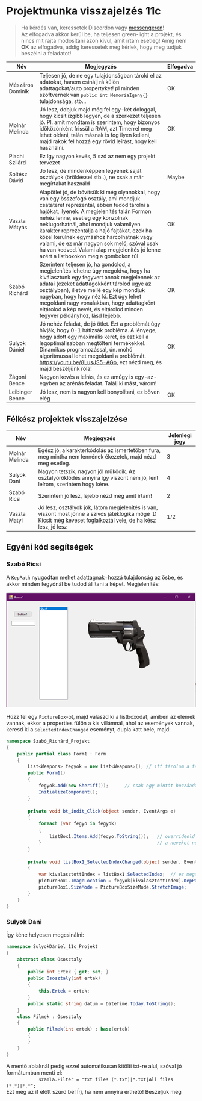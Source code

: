 # Projektmunka visszajelzés 11c

> Ha kérdés van, keressetek Discordon vagy [messengeren](https://www.messenger.com/t/kerteszgabor.official)!  
> Az elfogadva akkor kerül be, ha teljesen green-light a projekt, és nincs mit rajta módosítani azon kívül, amit írtam esetleg! 
> Amíg nem **OK** az elfogadva, addig keressetek meg kérlek, hogy meg tudjuk beszélni a feladatot!

|Név   	|Megjegyzés   	|Elfogadva   	|
|---	|---	|---	|
|Mészáros Dominik   	|Teljesen jó, de ne egy tulajdonságban tárold el az adatokat, hanem csinálj rá külön adattagokat/auto propertyket! pl minden szoftvernek van `public int MemoriaIgeny{}` tulajdonsága, stb...   	| OK  	|
|Molnár Melinda   	    |Jó lesz, dobjuk majd még fel egy-két dologgal, hogy kicsit izgibb legyen, de a szerkezet teljesen jó. Pl. amit mondtam is szerintem, hogy bizonyos időközönként frissül a RAM, azt Timerrel meg lehet oldani, talán másnak is fog ilyen kelleni, majd rakok fel hozzá egy rövid leírást, hogy kell használni.   	|  OK 	|
|Plachi Szilárd   	    |Ez így nagyon kevés, 5 szó az nem egy projekt tervezet  	|   	|
|Soltész Dávid   	    |Jó lesz, de mindenképpen legyenek saját osztályok (örökléssel stb..), ne csak a már megírtakat használd   	| Maybe  	|
|Vaszta Mátyás   	    |Alapötlet jó, de bővítsük ki még olyanokkal, hogy van egy összefogó osztály, ami mondjuk csatateret reprezentál, ebben tudod tárolni a hajókat, ilyenek. A megjelenítés talán Formon nehéz lenne, esetleg egy konzolnak nekiugorhatnál, ahol mondjuk valamilyen karakter reprezentálja a hajó fajtákat, ezek ha közel kerülnek egymáshoz harcolhatnak vagy valami, de ez már nagyon sok meló, szóval csak ha van kedved. Valami alap megjelenítés jó lenne azért a listboxokon meg a gombokon túl    	| OK  	|
|Szabó Richárd   	|Szerintem teljesen jó, ha gondolod, a megjelenítés lehetne úgy megoldva, hogy ha kiválasztunk egy fegyvert annak megjelennek az adatai (ezeket adattagokként tárolod ugye az osztályban), illetve mellé egy kép mondjuk nagyban, hogy hogy néz ki. Ezt úgy lehet megoldani nagy vonalakban, hogy adattagként eltárolod a kép nevét, és eltárolod minden fegyver példányhoz, lásd lejjebb.  |OK   	|
|Sulyok Dániel   |Jó nehéz feladat, de jó ötlet. Ezt a problémát úgy hívják, hogy 0-1 hátizsák probléma. A lényege, hogy adott egy maximális keret, és ezt kell a legoptimálisabban megtölteni termékekkel. Dinamikus programozással, ún. mohó algoritmussal lehet megoldani a problémát. https://youtu.be/8LusJS5-AGo, ezt nézd meg, és majd beszéljünk róla!   |OK   |
|Zágoni Bence   |Nagyon kevés a leírás, és ez amúgy is egy-az-egyben az arénás feladat. Találj ki mást, várom!   |   |
|Leibinger Bence   |Jó lesz, nem is nagyon kell bonyolítani, ez bőven elég  |OK   |

## Félkész projektek visszajelzése

|Név   |Megjegyzés   |Jelenlegi jegy   |
|---	|---	|---	|
|Molnár Melinda   | Egész jó, a karakterkódolás az ismertetőben fura, meg mintha nem lennének ékezetek, majd nézd meg esetleg. | 3 |
|Sulyok Dani   |Nagyon tetszik, nagyon jól működik. Az osztályöröklődés annyira így viszont nem jó, lent leírom, szerintem hogy kéne.   | 4  |
|Szabó Ricsi   |Szerintem jó lesz, lejebb nézd meg amit írtam! | 2   |
| Vaszta Matyi  |Jó  lesz, osztályok jók, látom megjelenítés is van, viszont most jönne a szívós játéklogika mögé :D Kicsit még keveset foglalkoztál vele, de ha kész lesz, jó lesz    | 1/2  |


## Egyéni kód segítségek

### Szabó Ricsi
A `KepPath` nyugodtan mehet adattagnak+hozzá tulajdonság az ősbe, és akkor minden fegyónál be tudod állítani a képet. Megjelenítés: 

<img src="beadott\felkesz\Szabó Richárd Attila_74190_assignsubmission_file_\fegyo.png"
     alt="Fegyó"
     class="img-responsive center-block" />

Húzz fel egy `PictureBox`-ot, majd válaszd ki a listboxodat, amiben az elemek vannak, ekkor a properties fülön a kis villámnál, ahol az események vannak, keresd ki a `SelectedIndexChanged` eseményt, dupla katt bele, majd:

```cs
namespace Szabó_Richárd_Projekt
{
    public partial class Form1 : Form
    {
        List<Weapons> fegyok = new List<Weapons>(); // itt tárolom a fegyókat
        public Form1()
        {
            fegyok.Add(new Sheriff());      // csak egy mintát hozzáadtam
            InitializeComponent();
        }

        private void bt_indit_Click(object sender, EventArgs e)
        {
            foreach (var fegyo in fegyok)
            {
                listBox1.Items.Add(fegyo.ToString());   // overrideold az ős .ToStringjét, úgy, hogy azt írja a listboxba, amit szeretnél
            }                                           // a neveket nem tároltad, de nem baj, mert a .GetType().Name pont ezt adja meg!!
        }

        private void listBox1_SelectedIndexChanged(object sender, EventArgs e) // minden egyes kattintáskor, amikor másikat választunk ki a listboxban, ez lefut
        {
            var kivalasztottIndex = listBox1.SelectedIndex;  // ez megadja hányadik elemet választottuk = listában ugyanez az index!!!
            pictureBox1.ImageLocation = fegyok[kivalasztottIndex].KepPath;
            pictureBox1.SizeMode = PictureBoxSizeMode.StretchImage;
        }
    }
}
```

### Sulyok Dani

Így kéne helyesen megcsinálni:
```cs 
namespace SulyokDániel_11c_Projekt
{
    abstract class Ososztaly
    { 
        public int Ertek { get; set; }
        public Ososztaly(int ertek)
        {
            this.Ertek = ertek;
        }
        public static string datum = DateTime.Today.ToString();
    }
    class Filmek : Ososztaly
    {
        public Filmek(int ertek) : base(ertek)
        {
        }
    }
}
```
A mentő ablaknál pedig ezzel automatikusan kitölti txt-re alul, szóval jó formátumban menti el:  
`            szamla.Filter = "txt files (*.txt)|*.txt|All files (*.*)|*.*";`  
Ezt még az if előtt szúrd be!
Írj, ha nem annyira érthető! Beszéljük meg
